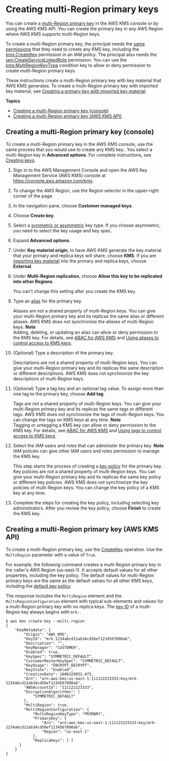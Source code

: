 # Creating multi\-Region primary keys<a name="create-primary-keys"></a>

You can create a [multi\-Region primary key](multi-region-keys-overview.md#mrk-primary-key) in the AWS KMS console or by using the AWS KMS API\. You can create the primary key in any AWS Region where AWS KMS supports multi\-Region keys\.

To create a multi\-Region primary key, the principal needs the [same permissions](create-keys.md#create-key-permissions) that they need to create any KMS key, including the [kms:CreateKey](https://docs.aws.amazon.com/kms/latest/APIReference/API_CreateKey.html) permission in an IAM policy\. The principal also needs the [iam:CreateServiceLinkedRole](https://docs.aws.amazon.com/IAM/latest/APIReference/API_CreateServiceLinkedRole.html) permission\. You can use the [kms:MultiRegionKeyType](policy-conditions.md#conditions-kms-multiregion-key-type) condition key to allow or deny permission to create multi\-Region primary keys\. 

These instructions create a multi\-Region primary key with key material that AWS KMS generates\. To create a multi\-Region primary key with imported key material, see [Creating a primary key with imported key material](multi-region-keys-import.md#mrk-import-create-primary)\.

**Topics**
+ [Creating a multi\-Region primary key \(console\)](#create-primary-console)
+ [Creating a multi\-Region primary key \(AWS KMS API\)](#create-primary-api)

## Creating a multi\-Region primary key \(console\)<a name="create-primary-console"></a>

To create a multi\-Region primary key in the AWS KMS console, use the same process that you would use to create any KMS key\.\. You select a multi\-Region key in **Advanced options**\. For complete instructions, see [Creating keys](create-keys.md)\.

1. Sign in to the AWS Management Console and open the AWS Key Management Service \(AWS KMS\) console at [https://console\.aws\.amazon\.com/kms](https://console.aws.amazon.com/kms)\.

1. To change the AWS Region, use the Region selector in the upper\-right corner of the page\.

1. In the navigation pane, choose **Customer managed keys**\.

1. Choose **Create key**\.

1. Select a [symmetric or asymmetric](symmetric-asymmetric.md) key type\. If you choose asymmetric, you need to select the key usage and key spec\.

1. Expand **Advanced options**\.

1. Under **Key material origin**, to have AWS KMS generate the key material that your primary and replica keys will share, choose **KMS**\. If you are [importing key material](multi-region-keys-import.md) into the primary and replica keys, choose **External**\. 

1. Under **Multi\-Region replication**, choose **Allow this key to be replicated into other Regions**\.

   You can't change this setting after you create the KMS key\. 

1. Type an [alias](kms-alias.md) for the primary key\. 

   Aliases are not a shared property of multi\-Region keys\. You can give your multi\-Region primary key and its replicas the same alias or different aliases\. AWS KMS does not synchronize the aliases of multi\-Region keys\.
**Note**  
Adding, deleting, or updating an alias can allow or deny permission to the KMS key\. For details, see [ABAC for AWS KMS](abac.md) and [Using aliases to control access to KMS keys](alias-authorization.md)\.

1. \(Optional\) Type a description of the primary key\.

   Descriptions are not a shared property of multi\-Region keys\. You can give your multi\-Region primary key and its replicas the same description or different descriptions\. AWS KMS does not synchronize the key descriptions of multi\-Region keys\.

1. \(Optional\) Type a tag key and an optional tag value\. To assign more than one tag to the primary key, choose **Add tag**\.

   Tags are not a shared property of multi\-Region keys\. You can give your multi\-Region primary key and its replicas the same tags or different tags\. AWS KMS does not synchronize the tags of multi\-Region keys\. You can change the tags on KMS keys at any time\.
**Note**  
Tagging or untagging a KMS key can allow or deny permission to the KMS key\. For details, see [ABAC for AWS KMS](abac.md) and [Using tags to control access to KMS keys](tag-authorization.md)\.

1. Select the IAM users and roles that can administer the primary key\.
**Note**  
IAM policies can give other IAM users and roles permission to manage the KMS key\.

   This step starts the process of creating a [key policy](key-policies.md) for the primary key\. Key policies are not a shared property of multi\-Region keys\. You can give your multi\-Region primary key and its replicas the same key policy or different key policies\. AWS KMS does not synchronize the key policies of multi\-Region keys\. You can change the key policy of a KMS key at any time\.

1. Complete the steps for creating the key policy, including selecting key administrators\. After you review the key policy, choose **Finish** to create the KMS key\.

## Creating a multi\-Region primary key \(AWS KMS API\)<a name="create-primary-api"></a>

To create a multi\-Region primary key, use the [CreateKey](https://docs.aws.amazon.com/kms/latest/APIReference/API_CreateKey.html) operation\. Use the `MultiRegion` parameter with a value of `True`\.

For example, the following command creates a multi\-Region primary key in the caller's AWS Region \(us\-east\-1\)\. It accepts default values for all other properties, including the key policy\. The default values for multi\-Region primary keys are the same as the default values for all other KMS keys, including the [default key policy](key-policy-default.md)\.

The response includes the `MultiRegion` element and the `MultiRegionConfiguration` element with typical sub\-elements and values for a multi\-Region primary key with no replica keys\. The [key ID](concepts.md#key-id-key-id) of a multi\-Region key always begins with `mrk-`\.

```
$ aws kms create-key --multi-region
{
    "KeyMetadata": {
        "Origin": "AWS_KMS",
        "KeyId": "mrk-1234abcd12ab34cd56ef1234567890ab",
        "Description": "",
        "KeyManager": "CUSTOMER",
        "Enabled": true,
        "KeySpec": "SYMMETRIC_DEFAULT",
        "CustomerMasterKeySpec": "SYMMETRIC_DEFAULT",
        "KeyUsage": "ENCRYPT_DECRYPT",
        "KeyState": "Enabled",
        "CreationDate": 1606329032.475,
        "Arn": "arn:aws:kms:us-east-1:111122223333:key/mrk-1234abcd12ab34cd56ef1234567890ab",
        "AWSAccountId": "111122223333",
        "EncryptionAlgorithms": [
            "SYMMETRIC_DEFAULT"
        ],
        "MultiRegion": true,
        "MultiRegionConfiguration": { 
            "MultiRegionKeyType": "PRIMARY",
            "PrimaryKey": { 
                "Arn": "arn:aws:kms:us-east-1:111122223333:key/mrk-1234abcd12ab34cd56ef1234567890ab",
                "Region": "us-east-1"
            },
            "ReplicaKeys": [ ]
      }
    }
}
```